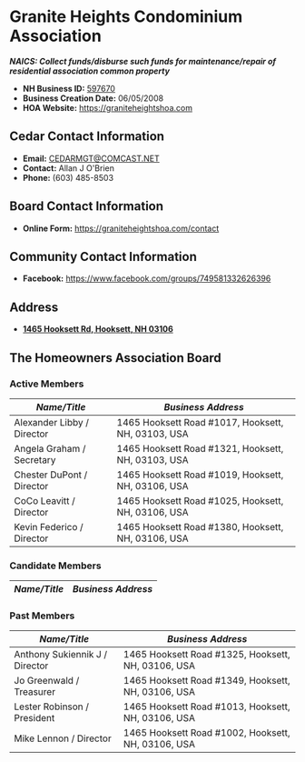 # Granite Heights Condominium Association
***NAICS: Collect funds/disburse such funds for maintenance/repair of residential association common property***

- **NH Business ID:** [597670](https://quickstart.sos.nh.gov/online/BusinessInquire/BusinessInformation?businessID=412017)
- **Business Creation Date:** 06/05/2008
- **HOA Website:** https://graniteheightshoa.com


## Cedar Contact Information
- **Email:** [CEDARMGT@COMCAST.NET](mailto:CEDARMGT@COMCAST.NET)
- **Contact:** Allan J O'Brien
- **Phone:** (603) 485-8503

## Board Contact Information
- **Online Form:** https://graniteheightshoa.com/contact

## Community Contact Information
- **Facebook:** https://www.facebook.com/groups/749581332626396


## Address
- **[1465 Hooksett Rd, Hooksett, NH 03106](https://www.google.com/maps/dir//43.081535,-71.4521702/@43.0810918,-71.4535447,441m/data=!3m1!1e3?entry=ttu)**

## The Homeowners Association Board

### Active Members
*Name/Title*          | *Business Address*
--------------------- | ---------------------------------------
Alexander Libby / Director  | 1465 Hooksett Road #1017, Hooksett, NH, 03103, USA
Angela Graham / Secretary   | 1465 Hooksett Road #1321, Hooksett, NH, 03103, USA
Chester DuPont / Director   | 1465 Hooksett Road #1019, Hooksett, NH, 03106, USA
CoCo Leavitt / Director     | 1465 Hooksett Road #1025, Hooksett, NH, 03106, USA
Kevin Federico / Director   | 1465 Hooksett Road #1380, Hooksett, NH, 03106, USA
### Candidate Members
*Name/Title*                 | *Business Address*
---------------------------- | ---------------------------------------

### Past Members
*Name/Title*                 | *Business Address*
---------------------------- | ---------------------------------------
Anthony Sukiennik J / Director | 1465 Hooksett Road #1325, Hooksett, NH, 03106, USA
Jo Greenwald / Treasurer       | 1465 Hooksett Road #1349, Hooksett, NH, 03106, USA
Lester Robinson / President    | 1465 Hooksett Road #1013, Hooksett, NH, 03106, USA
Mike Lennon / Director         | 1465 Hooksett Road #1002, Hooksett, NH, 03106, USA